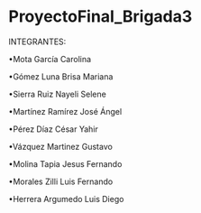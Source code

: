 # ProyectoFinal_Brigada3

INTEGRANTES:

•Mota García Carolina

•Gómez Luna Brisa Mariana 

•Sierra Ruiz Nayeli Selene

•Martínez Ramírez José Ángel

•Pérez Díaz César Yahir

•Vázquez Martinez Gustavo

•Molina Tapia Jesus Fernando

•Morales Zilli Luis Fernando

•Herrera Argumedo Luis Diego
